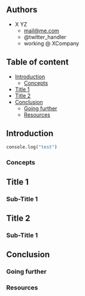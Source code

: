 ## Authors

- X YZ
	- mail@me.com
	- @twitter_handler
	- working @ XCompany

## Table of content

- [Introduction](#introduction)
	- [Concepts](#concepts)
- [Title 1](#title-1)
- [Title 2](#title-2)
- [Conclusion](#conclusion)
	- [Going further](#going-further)
	- [Resources](#resources)

## Introduction

```python
console.log("test")
```

### Concepts

## Title 1

### Sub-Title 1

## Title 2

### Sub-Title 1

## Conclusion

### Going further

### Resources